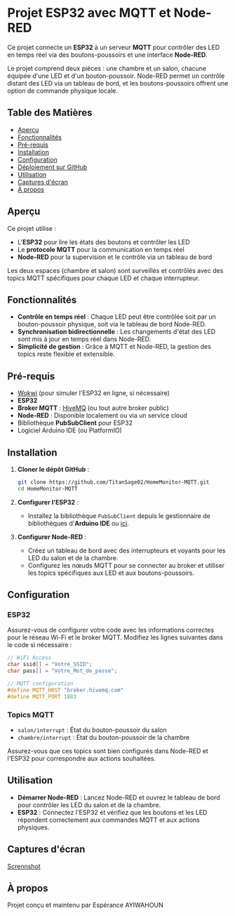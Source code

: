 # Projet ESP32 avec MQTT et Node-RED

Ce projet connecte un **ESP32** à un serveur **MQTT** pour contrôler des LED en temps réel via des boutons-poussoirs et une interface **Node-RED**. 

Le projet comprend deux pièces : une chambre et un salon, chacune équipée d'une LED et d'un bouton-poussoir. Node-RED permet un contrôle distant des LED via un tableau de bord, et les boutons-poussoirs offrent une option de commande physique locale.

## Table des Matières
- [Aperçu](#Aperçu)
- [Fonctionnalités](#Fonctionnalités)
- [Pré-requis](#Pré-requis)
- [Installation](#Installation)
- [Configuration](#Configuration)
- [Déploiement sur GitHub](#Déploiement-sur-GitHub)
- [Utilisation](#Utilisation)
- [Captures d'écran](#Captures-décran)
- [À propos](#À-propos)

## Aperçu

Ce projet utilise :
- L'**ESP32** pour lire les états des boutons et contrôler les LED
- Le **protocole MQTT** pour la communication en temps réel
- **Node-RED** pour la supervision et le contrôle via un tableau de bord

Les deux espaces (chambre et salon) sont surveillés et contrôlés avec des topics MQTT spécifiques pour chaque LED et chaque interrupteur.

## Fonctionnalités

- **Contrôle en temps réel** : Chaque LED peut être contrôlée soit par un bouton-poussoir physique, soit via le tableau de bord Node-RED.
- **Synchronisation bidirectionnelle** : Les changements d'état des LED sont mis à jour en temps réel dans Node-RED.
- **Simplicité de gestion** : Grâce à MQTT et Node-RED, la gestion des topics reste flexible et extensible.

## Pré-requis

- [Wokwi](https://wokwi.com/) (pour simuler l'ESP32 en ligne, si nécessaire)
- **ESP32**
- **Broker MQTT** : [HiveMQ](http://www.hivemq.com/) (ou tout autre broker public)
- **Node-RED** : Disponible localement ou via un service cloud
- Bibliothèque **PubSubClient** pour ESP32
- Logiciel Arduino IDE (ou PlatformIO)

## Installation

1. **Cloner le dépôt GitHub** :
   ```bash
   git clone https://github.com/TitanSage02/HomeMonitor-MQTT.git
   cd HomeMonitor-MQTT
   ```

2. **Configurer l'ESP32** :
   - Installez la bibliothèque `PubSubClient` depuis le gestionnaire de bibliothèques d'**Arduino IDE** ou [ici](https://github.com/knolleary/pubsubclient).

3. **Configurer Node-RED** :
   - Créez un tableau de bord avec des interrupteurs et voyants pour les LED du salon et de la chambre.
   - Configurez les nœuds MQTT pour se connecter au broker et utiliser les topics spécifiques aux LED et aux boutons-poussoirs.

## Configuration

### ESP32

Assurez-vous de configurer votre code avec les informations correctes pour le réseau Wi-Fi et le broker MQTT. Modifiez les lignes suivantes dans le code si nécessaire :

```cpp
// WiFi Access
char ssid[] = "Votre_SSID";
char pass[] = "Votre_Mot_de_passe";

// MQTT configuration
#define MQTT_HOST "broker.hivemq.com"
#define MQTT_PORT 1883
```

### Topics MQTT

- `salon/interrupt` : État du bouton-poussoir du salon
- `chambre/interrupt` : État du bouton-poussoir de la chambre

Assurez-vous que ces topics sont bien configurés dans Node-RED et l'ESP32 pour correspondre aux actions souhaitées.

## Utilisation

- **Démarrer Node-RED** : Lancez Node-RED et ouvrez le tableau de bord pour contrôler les LED du salon et de la chambre.
- **ESP32** : Connectez l'ESP32 et vérifiez que les boutons et les LED répondent correctement aux commandes MQTT et aux actions physiques.

## Captures d'écran

[Scrennshot](assets\screnshot.png)

## À propos

Projet conçu et maintenu par Espérance AYIWAHOUN